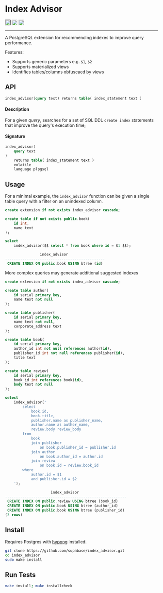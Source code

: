 # Index Advisor

<p>
<a href=""><img src="https://img.shields.io/badge/postgresql-13+-blue.svg" alt="PostgreSQL version" height="18"></a>
<a href="https://github.com/supabase/index_advisor/blob/master/LICENSE"><img src="https://img.shields.io/pypi/l/markdown-subtemplate.svg" alt="License" height="18"></a>
<a href="https://github.com/supabase/index_advisor/actions"><img src="https://github.com/supabase/index_advisor/actions/workflows/test.yml/badge.svg" alt="tests" height="18"></a>

</p>

---


A PostgreSQL extension for recommending indexes to improve query performance.

Features:
- Supports generic parameters e.g. `$1`, `$2`
- Supports materialized views
- Identifies tables/columns obfuscaed by views


## API

```sql
index_advisor(query text) returns table( index_statement text )
```

#### Description
For a given *query*, searches for a set of SQL DDL `create index` statements that improve the query's execution time;

#### Signature
```sql
index_advisor(
    query text
)
    returns table( index_statement text )
    volatile
    language plpgsql
```

## Usage

For a minimal example, the `index_advisor` function can be given a single table query with a filter on an unindexed column.

```sql
create extension if not exists index_advisor cascade;

create table if not exists public.book(
    id int,
    name text
);

select
    index_advisor($$ select * from book where id = $1 $$);

                index_advisor
----------------------------------------------
 CREATE INDEX ON public.book USING btree (id)
```

More complex queries may generate additional suggested indexes

```sql
create extension if not exists index_advisor cascade;

create table author(
    id serial primary key,
    name text not null
);

create table publisher(
    id serial primary key,
    name text not null,
    corporate_address text
);

create table book(
    id serial primary key,
    author_id int not null references author(id),
    publisher_id int not null references publisher(id),
    title text
);

create table review(
    id serial primary key,
    book_id int references book(id),
    body text not null
);

select
    index_advisor('
        select
            book.id,
            book.title,
            publisher.name as publisher_name,
            author.name as author_name,
            review.body review_body
        from
            book
            join publisher
                on book.publisher_id = publisher.id
            join author
                on book.author_id = author.id
            join review
                on book.id = review.book_id
        where
            author.id = $1
            and publisher.id = $2
    ');

                     index_advisor
--------------------------------------------------------
 CREATE INDEX ON public.review USING btree (book_id)
 CREATE INDEX ON public.book USING btree (author_id)
 CREATE INDEX ON public.book USING btree (publisher_id)
(3 rows)
```


## Install

Requires Postgres with [hypopg](https://github.com/HypoPG/hypopg) installed.

```sh
git clone https://github.com/supabase/index_advisor.git
cd index_advisor
sudo make install
```

## Run Tests

```sh
make install; make installcheck
```
